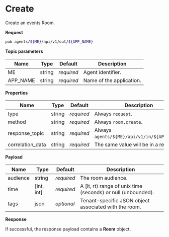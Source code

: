 # Create

Create an events Room.

**Request**

```bash
pub agents/${ME}/api/v1/out/${APP_NAME}
```

**Topic parameters**

Name     | Type   | Default    | Description
-------- | ------ | ---------- | ------------------
ME       | string | _required_ | Agent identifier.
APP_NAME | string | _required_ | Name of the application.

**Properties**

Name             | Type   | Default    | Description
---------------- | ------ | ---------- | ------------------
type             | string | _required_ | Always `request`.
method           | string | _required_ | Always `room.create`.
response_topic   | string | _required_ | Always `agents/${ME}/api/v1/in/${APP_NAME}`.
correlation_data | string | _required_ | The same value will be in a response.

**Payload**

Name        | Type       | Default    | Description
----------- | ---------- | ---------- | ------------------
audience    | string     | _required_ | The room audience.
time        | [int, int] | _required_ | A [lt, rt) range of unix time (seconds) or null (unbounded).
tags        | json       | _optional_ | Tenant-specific JSON object associated with the room.

**Response**

If successful, the response payload contains a **Room** object.
